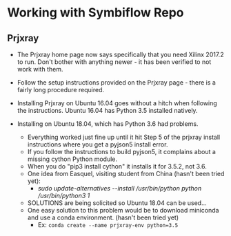 # Working with Symbiflow Repo

## Prjxray
* The Prjxray home page now says specifically that you need Xilinx 2017.2 to run.  Don't bother with anything newer - it has been verified to not work with them.

* Follow the setup instructions provided on the Prjxray page - there is a fairly long procedure required.

* Installing Prjxray on Ubuntu 16.04 goes without a hitch when following the instructions.   Ubuntu 16.04 has Python 3.5 installed natively.

* Installing on Ubuntu 18.04, which has Python 3.6 had problems.  
  * Everything worked just fine up until it hit  Step 5 of the prjxray install instructions where you get a pyjson5 install error.  
  * If you follow the instructions to build pyjson5, it complains about a missing cython Python module.  
  * When you do "pip3 install cython" it installs it for 3.5.2, not 3.6.
  * One idea from Easquel, visiting student from China (hasn't been tried yet): 
    * _sudo update-alternatives --install /usr/bin/python python /usr/bin/python3 1_
  * SOLUTIONS are being solicited so Ubuntu 18.04 can be used...
  * One easy solution to this problem would be to download miniconda and use a conda environment. (hasn't been tried yet)
    * Ex: `conda create --name prjxray-env python=3.5`